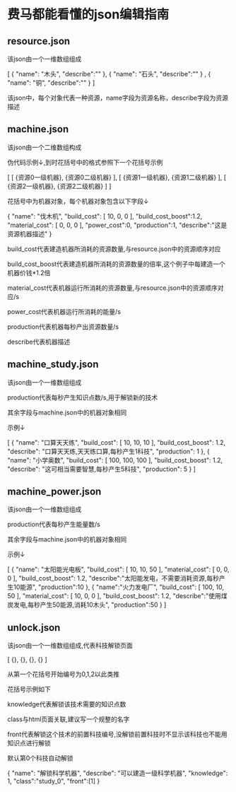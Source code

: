 # 费马都能看懂的json编辑指南

## resource.json

该json由一个一维数组组成

[
    {
        "name": "木头",
        "describe":""
    },
    {
        "name": "石头",
        "describe":""
    }
    ,
    {
        "name": "铜",
        "describe":""
    }
]

该json中，每个对象代表一种资源，name字段为资源名称，describe字段为资源描述

## machine.json

该json由一个二维数组构成

伪代码示例↓,到时花括号中的格式参照下一个花括号示例

[
    [
        {资源0一级机器},
        {资源0二级机器}
    ],
    [
        {资源1一级机器},
        {资源1二级机器}
    ],
    [
        {资源2一级机器},
        {资源2二级机器}
    ]
]

花括号中为机器对象，每个机器对象包含以下字段↓

{
    "name": "伐木机",
    "build_cost":
    [
        10,
        0,
        0
    ],
    "build_cost_boost":1.2,
    "material_cost":
    [
        0,
        0,
        0
    ],
    "power_cost":0,
    "production":1,
    "describe":"这是资源机器描述"
}

build_cost代表建造机器所消耗的资源数量,与resource.json中的资源顺序对应

build_cost_boost代表建造机器所消耗的资源数量的倍率,这个例子中每建造一个机器价钱*1.2倍

material_cost代表机器运行所消耗的资源数量,与resource.json中的资源顺序对应/s

power_cost代表机器运行所消耗的能量/s

production代表机器每秒产出资源数量/s

describe代表机器描述

## machine_study.json

该json由一个一维数组组成

production代表每秒产生知识点数/s,用于解锁新的技术

其余字段与machine.json中的机器对象相同

示例↓

[
    {
        "name": "口算天天练",
        "build_cost":
        [
            10,
            10,
            10
        ],
        "build_cost_boost": 1.2,
        "describe": "口算天天练,天天练口算,每秒产生1科技",
        "production": 1
    },
    {
        "name": "小学奥数",
        "build_cost":
        [
            100,
            100,
            100
        ],
        "build_cost_boost": 1.2,
        "describe": "这可相当需要智慧,每秒产生5科技",
        "production": 5
    }
]

## machine_power.json

该json由一个一维数组组成

production代表每秒产生能量数/s

其余字段与machine.json中的机器对象相同

示例↓

[
    {
        "name": "太阳能光电板",
        "build_cost":
        [
            10,
            10,
            50
        ],
        "material_cost":
        [
            0,
            0,
            0
        ],
        "build_cost_boost": 1.2,
        "describe":"太阳能发电，不需要消耗资源,每秒产生10能源",
        "production":10
    },
    {
        "name":"火力发电厂",
        "build_cost":
        [
            100,
            10,
            50
        ],
        "material_cost":
        [
            10,
            0,
            0
        ],
        "build_cost_boost": 1.2,
        "describe":"使用煤炭发电,每秒产生50能源,消耗10木头",
        "production":50
    }
]

## unlock.json

该json由一个一维数组组成,代表科技解锁页面

[
    {},
    {},
    {},
    {}
]

从第一个花括号开始编号为0,1,2以此类推

花括号示例如下

knowledge代表解锁该技术需要的知识点数

class与html页面关联,建议写一个规整的名字

front代表解锁这个技术的前置科技编号,没解锁前置科技时不显示该科技也不能用知识点进行解锁

默认第0个科技自动解锁

{
    "name": "解锁科学机器",
    "describe": "可以建造一级科学机器",
    "knowledge": 1,
    "class":"study_0",
    "front":[1]
}

